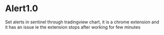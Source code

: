 # Alert1.0
Set alerts in sentinel through tradingview chart, it is a chrome extension and it has an issue ie the extension stops after working for few minutes
